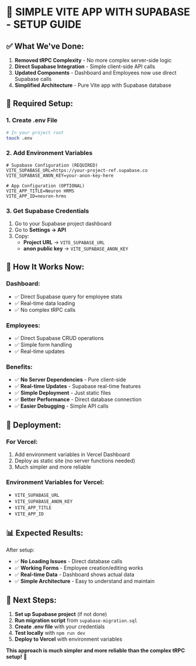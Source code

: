 # 🚀 **SIMPLE VITE APP WITH SUPABASE - SETUP GUIDE**

## ✅ **What We've Done:**

1. **Removed tRPC Complexity** - No more complex server-side logic
2. **Direct Supabase Integration** - Simple client-side API calls
3. **Updated Components** - Dashboard and Employees now use direct Supabase calls
4. **Simplified Architecture** - Pure Vite app with Supabase database

## 🔧 **Required Setup:**

### **1. Create .env File**
```bash
# In your project root
touch .env
```

### **2. Add Environment Variables**
```env
# Supabase Configuration (REQUIRED)
VITE_SUPABASE_URL=https://your-project-ref.supabase.co
VITE_SUPABASE_ANON_KEY=your-anon-key-here

# App Configuration (OPTIONAL)
VITE_APP_TITLE=Neuron HRMS
VITE_APP_ID=neuron-hrms
```

### **3. Get Supabase Credentials**
1. Go to your Supabase project dashboard
2. Go to **Settings → API**
3. Copy:
   - **Project URL** → `VITE_SUPABASE_URL`
   - **anon public key** → `VITE_SUPABASE_ANON_KEY`

## 🎯 **How It Works Now:**

### **Dashboard:**
- ✅ Direct Supabase query for employee stats
- ✅ Real-time data loading
- ✅ No complex tRPC calls

### **Employees:**
- ✅ Direct Supabase CRUD operations
- ✅ Simple form handling
- ✅ Real-time updates

### **Benefits:**
- ✅ **No Server Dependencies** - Pure client-side
- ✅ **Real-time Updates** - Supabase real-time features
- ✅ **Simple Deployment** - Just static files
- ✅ **Better Performance** - Direct database connection
- ✅ **Easier Debugging** - Simple API calls

## 🚀 **Deployment:**

### **For Vercel:**
1. Add environment variables in Vercel Dashboard
2. Deploy as static site (no server functions needed)
3. Much simpler and more reliable

### **Environment Variables for Vercel:**
- `VITE_SUPABASE_URL`
- `VITE_SUPABASE_ANON_KEY`
- `VITE_APP_TITLE`
- `VITE_APP_ID`

## 📊 **Expected Results:**

After setup:
- ✅ **No Loading Issues** - Direct database calls
- ✅ **Working Forms** - Employee creation/editing works
- ✅ **Real-time Data** - Dashboard shows actual data
- ✅ **Simple Architecture** - Easy to understand and maintain

## 🔧 **Next Steps:**

1. **Set up Supabase project** (if not done)
2. **Run migration script** from `supabase-migration.sql`
3. **Create .env file** with your credentials
4. **Test locally** with `npm run dev`
5. **Deploy to Vercel** with environment variables

**This approach is much simpler and more reliable than the complex tRPC setup!** 🚀
